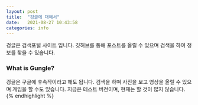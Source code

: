 ```yaml
---
layout: post
title:  "겅글에 대해서"
date:   2021-08-27 10:43:58
categories: info
---
```

겅글은 검색포털 사이트 입니다. 깃허브를 통해 포스트를 올릴 수 있으며 검색을 하여 정보를 찾을 수 있습니다. 

### What is Gungle?

겅글은 구글에 후속작이라고 해도 됩니다. 검색을 하며 사진을 보고 영상을 올릴 수 있으며 게임을 할 수도 있습니다.
지금은 테스트 버전이며, 현재는 할 것이 많지 않습니다.
{% endhighlight %}
